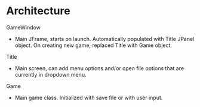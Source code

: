 # Architecture

GameWindow
 - Main JFrame, starts on launch. Automatically populated with Title JPanel object. On creating new game, replaced Title with Game object.
 
 Title
 - Main screen, can add menu options and/or open file options that are currently in dropdown menu.
 
 Game
 - Main game class. Initialized with save file or with user input.
